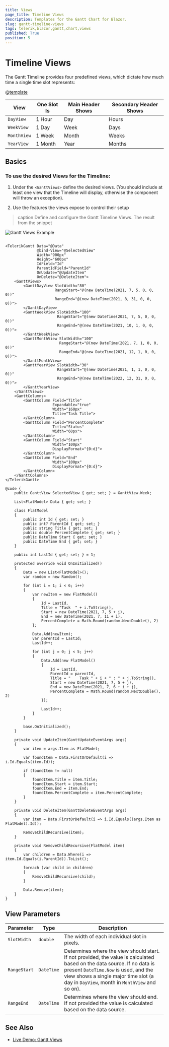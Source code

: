 ```yaml
---
title: Views
page_title: Timeline Views
description: Templates for the Gantt Chart for Blazor.
slug: gantt-timeline-views
tags: telerik,blazor,gantt,chart,views
published: True
position: 5
---
```


# Timeline Views

The Gantt Timeline provides four predefined views, which dictate how much time a single time slot represents:

@[template](/_contentTemplates/common/parameters-table-styles.md#table-layout)

| View | One Slot Is | Main Header Shows | Secondary Header Shows |
| --- | --- | --- | --- |
| `DayView` | 1 Hour | Day | Hours |
| `WeekView` | 1 Day | Week | Days |
| `MonthView` | 1 Week | Month | Weeks |
| `YearView` | 1 Month | Year | Months |

## Basics

### To use the desired Views for the Timeline:

1. Under the `<GanttViews>` define the desired views. (You should include at least one view that the Timeline will display, otherwise the component will throw an exception).

2. Use the features the views expose to control their setup

>caption Define and configure the Gantt Timeline Views. The result from the snippet

![Gantt Views Example](images/gantt-views-example.gif)


````RAZOR

<TelerikGantt Data="@Data"
              @bind-View="@SelectedView"
              Width="900px"
              Height="600px"
              IdField="Id"
              ParentIdField="ParentId"              
              OnUpdate="@UpdateItem"
              OnDelete="@DeleteItem">
    <GanttViews>
        <GanttDayView SlotWidth="80"
                      RangeStart="@(new DateTime(2021, 7, 5, 0, 0, 0))"
                      RangeEnd="@(new DateTime(2021, 8, 31, 0, 0, 0))">
        </GanttDayView>
        <GanttWeekView SlotWidth="100"
                       RangeStart="@(new DateTime(2021, 7, 5, 0, 0, 0))"
                       RangeEnd="@(new DateTime(2021, 10, 1, 0, 0, 0))">
        </GanttWeekView>
        <GanttMonthView SlotWidth="100"
                        RangeStart="@(new DateTime(2021, 7, 1, 0, 0, 0))"
                        RangeEnd="@(new DateTime(2021, 12, 1, 0, 0, 0))">
        </GanttMonthView>
        <GanttYearView SlotWidth="30"
                       RangeStart="@(new DateTime(2021, 1, 1, 0, 0, 0))"
                       RangeEnd="@(new DateTime(2022, 12, 31, 0, 0, 0))">
        </GanttYearView>
    </GanttViews>
    <GanttColumns>       
        <GanttColumn Field="Title"
                     Expandable="true"
                     Width="160px"
                     Title="Task Title">
        </GanttColumn>
        <GanttColumn Field="PercentComplete"
                     Title="Status"
                     Width="60px">
        </GanttColumn>
        <GanttColumn Field="Start"
                     Width="100px"
                     DisplayFormat="{0:d}">
        </GanttColumn>
        <GanttColumn Field="End"                     
                     Width="100px"
                     DisplayFormat="{0:d}">
        </GanttColumn>
    </GanttColumns>
</TelerikGantt>

@code {
    public GanttView SelectedView { get; set; } = GanttView.Week;

    List<FlatModel> Data { get; set; }

    class FlatModel
    {
        public int Id { get; set; }
        public int? ParentId { get; set; }
        public string Title { get; set; }
        public double PercentComplete { get; set; }
        public DateTime Start { get; set; }
        public DateTime End { get; set; }
    }

    public int LastId { get; set; } = 1;

    protected override void OnInitialized()
    {
        Data = new List<FlatModel>();
        var random = new Random();

        for (int i = 1; i < 6; i++)
        {
            var newItem = new FlatModel()
            {
                Id = LastId,
                Title = "Task  " + i.ToString(),
                Start = new DateTime(2021, 7, 5 + i),
                End = new DateTime(2021, 7, 11 + i),
                PercentComplete = Math.Round(random.NextDouble(), 2)
            };

            Data.Add(newItem);
            var parentId = LastId;
            LastId++;

            for (int j = 0; j < 5; j++)
            {
                Data.Add(new FlatModel()
                {
                    Id = LastId,
                    ParentId = parentId,
                    Title = "    Task " + i + " : " + j.ToString(),
                    Start = new DateTime(2021, 7, 5 + j),
                    End = new DateTime(2021, 7, 6 + i + j),
                    PercentComplete = Math.Round(random.NextDouble(), 2)
                });

                LastId++;
            }
        }

        base.OnInitialized();
    }

    private void UpdateItem(GanttUpdateEventArgs args)
    {
        var item = args.Item as FlatModel;

        var foundItem = Data.FirstOrDefault(i => i.Id.Equals(item.Id));

        if (foundItem != null)
        {
            foundItem.Title = item.Title;
            foundItem.Start = item.Start;
            foundItem.End = item.End;
            foundItem.PercentComplete = item.PercentComplete;
        }
    }

    private void DeleteItem(GanttDeleteEventArgs args)
    {
        var item = Data.FirstOrDefault(i => i.Id.Equals((args.Item as FlatModel).Id));

        RemoveChildRecursive(item);
    }

    private void RemoveChildRecursive(FlatModel item)
    {
        var children = Data.Where(i => item.Id.Equals(i.ParentId)).ToList();

        foreach (var child in children)
        {
            RemoveChildRecursive(child);
        }

        Data.Remove(item);
    }
}
````


## View Parameters

| Parameter | Type | Description |
| --- | --- | --- |
| `SlotWidth` | `double` | The width of each individual slot in pixels. |
| `RangeStart` | `DateTime` | Determines where the view should start. If not provided, the value is calculated based on the data source. If no data is present `DateTime.Now` is used, and the view shows a single major time slot (a day in `DayView`, month in `MonthView` and so on). |
| `RangeEnd` | `DateTime` | Determines where the view should end. If not provided the value is calculated based on the data source. |

## See Also

  * [Live Demo: Gantt Views](https://demos.telerik.com/blazor-ui/treelist/editing-inline)